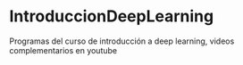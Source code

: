 # IntroduccionDeepLearning
Programas del curso de introducción a deep learning, videos complementarios en youtube
